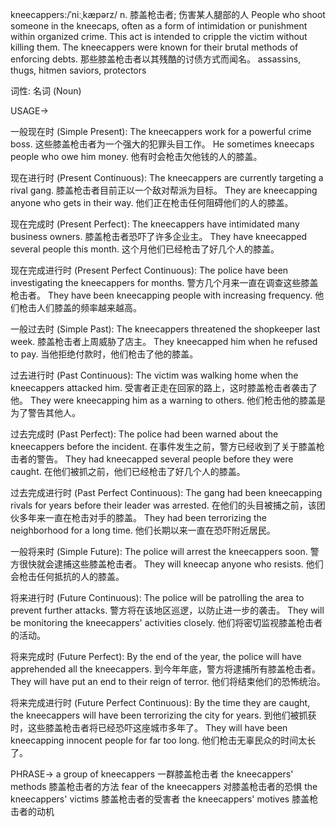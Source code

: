 kneecappers:/ˈniːˌkæpərz/
n.
膝盖枪击者; 伤害某人腿部的人
People who shoot someone in the kneecaps, often as a form of intimidation or punishment within organized crime.  This act is intended to cripple the victim without killing them.
The kneecappers were known for their brutal methods of enforcing debts. 那些膝盖枪击者以其残酷的讨债方式而闻名。
assassins, thugs, hitmen
saviors, protectors

词性: 名词 (Noun)


USAGE->

一般现在时 (Simple Present):
The kneecappers work for a powerful crime boss.  这些膝盖枪击者为一个强大的犯罪头目工作。
He sometimes kneecaps people who owe him money. 他有时会枪击欠他钱的人的膝盖。

现在进行时 (Present Continuous):
The kneecappers are currently targeting a rival gang. 膝盖枪击者目前正以一个敌对帮派为目标。
They are kneecapping anyone who gets in their way.  他们正在枪击任何阻碍他们的人的膝盖。

现在完成时 (Present Perfect):
The kneecappers have intimidated many business owners. 膝盖枪击者恐吓了许多企业主。
They have kneecapped several people this month. 这个月他们已经枪击了好几个人的膝盖。

现在完成进行时 (Present Perfect Continuous):
The police have been investigating the kneecappers for months. 警方几个月来一直在调查这些膝盖枪击者。
They have been kneecapping people with increasing frequency.  他们枪击人们膝盖的频率越来越高。


一般过去时 (Simple Past):
The kneecappers threatened the shopkeeper last week.  膝盖枪击者上周威胁了店主。
They kneecapped him when he refused to pay. 当他拒绝付款时，他们枪击了他的膝盖。

过去进行时 (Past Continuous):
The victim was walking home when the kneecappers attacked him. 受害者正走在回家的路上，这时膝盖枪击者袭击了他。
They were kneecapping him as a warning to others. 他们枪击他的膝盖是为了警告其他人。

过去完成时 (Past Perfect):
The police had been warned about the kneecappers before the incident. 在事件发生之前，警方已经收到了关于膝盖枪击者的警告。
They had kneecapped several people before they were caught.  在他们被抓之前，他们已经枪击了好几个人的膝盖。


过去完成进行时 (Past Perfect Continuous):
The gang had been kneecapping rivals for years before their leader was arrested. 在他们的头目被捕之前，该团伙多年来一直在枪击对手的膝盖。
They had been terrorizing the neighborhood for a long time.  他们长期以来一直在恐吓附近居民。


一般将来时 (Simple Future):
The police will arrest the kneecappers soon. 警方很快就会逮捕这些膝盖枪击者。
They will kneecap anyone who resists. 他们会枪击任何抵抗的人的膝盖。


将来进行时 (Future Continuous):
The police will be patrolling the area to prevent further attacks. 警方将在该地区巡逻，以防止进一步的袭击。
They will be monitoring the kneecappers' activities closely.  他们将密切监视膝盖枪击者的活动。


将来完成时 (Future Perfect):
By the end of the year, the police will have apprehended all the kneecappers. 到今年年底，警方将逮捕所有膝盖枪击者。
They will have put an end to their reign of terror. 他们将结束他们的恐怖统治。

将来完成进行时 (Future Perfect Continuous):
By the time they are caught, the kneecappers will have been terrorizing the city for years.  到他们被抓获时，这些膝盖枪击者将已经恐吓这座城市多年了。
They will have been kneecapping innocent people for far too long. 他们枪击无辜民众的时间太长了。


PHRASE->
a group of kneecappers 一群膝盖枪击者
the kneecappers' methods 膝盖枪击者的方法
fear of the kneecappers 对膝盖枪击者的恐惧
the kneecappers' victims 膝盖枪击者的受害者
the kneecappers' motives 膝盖枪击者的动机
